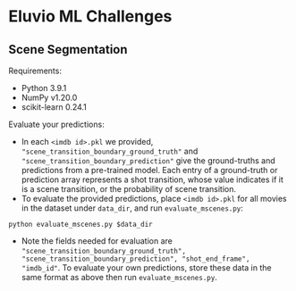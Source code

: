 # Eluvio ML Challenges

## Scene Segmentation

Requirements:

* Python 3.9.1
* NumPy v1.20.0
* scikit-learn 0.24.1

Evaluate your predictions:

* In each `<imdb id>.pkl` we provided, `"scene_transition_boundary_ground_truth"` and `"scene_transition_boundary_prediction"` give the ground-truths and predictions from a pre-trained model. Each entry of a ground-truth or prediction array represents a shot transition, whose value indicates if it is a scene transition, or the probability of scene transition.  
* To evaluate the provided predictions, place `<imdb id>.pkl` for all movies in the dataset under `data_dir`, and run `evaluate_mscenes.py`:

```
python evaluate_mscenes.py $data_dir
```

* Note the fields needed for evaluation are `"scene_transition_boundary_ground_truth", "scene_transition_boundary_prediction", "shot_end_frame", "imdb_id"`. To evaluate your own predictions, store these data in the same format as above then run `evaluate_mscenes.py`.

